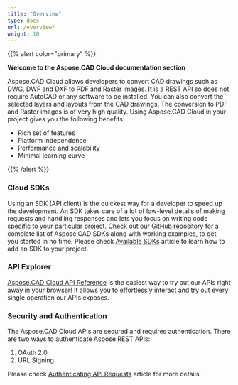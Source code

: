 ```yaml
---
title: "Overview"
type: docs
url: /overview/
weight: 10
---
```


{{% alert color="primary" %}} 

**Welcome to the Aspose.CAD Cloud documentation section**

Aspose.CAD Cloud allows developers to convert CAD drawings such as DWG, DWF and DXF to PDF and Raster images. It is a REST API so does not require AutoCAD or any software to be installed. You can also convert the selected layers and layouts from the CAD drawings. The conversion to PDF and Raster images is of very high quality. Using Aspose.CAD Cloud in your project gives you the following benefits:

- Rich set of features
- Platform independence
- Performance and scalability
- Minimal learning curve

{{% /alert %}} 
### **Cloud SDKs**
Using an SDK (API client) is the quickest way for a developer to speed up the development. An SDK takes care of a lot of low-level details of making requests and handling responses and lets you focus on writing code specific to your particular project. Check out our [GitHub repository](https://github.com/aspose-cad-cloud) for a complete list of Aspose.CAD SDKs along with working examples, to get you started in no time. Please check [Available SDKs](/cad/available-sdks/) article to learn how to add an SDK to your project.
### **API Explorer**
[Aspose.CAD Cloud API Reference](https://apireference.aspose.cloud/cad/) is the easiest way to try out our APIs right away in your browser! It allows you to effortlessly interact and try out every single operation our APIs exposes.
### **Security and Authentication**
The Aspose.CAD Cloud APIs are secured and requires authentication. There are two ways to authenticate Aspose REST APIs:

1. OAuth 2.0
1. URL Signing

Please check [Authenticating API Requests](https://docs.aspose.cloud/storage/authenticating-api-requests/) article for more details.


